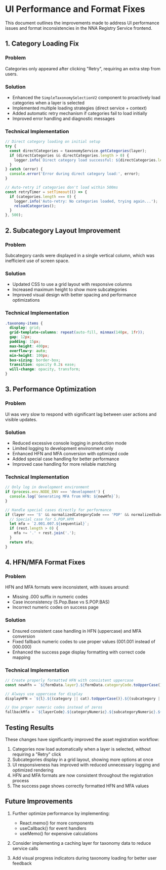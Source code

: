 # UI Performance and Format Fixes

This document outlines the improvements made to address UI performance issues and format inconsistencies in the NNA Registry Service frontend.

## 1. Category Loading Fix

### Problem
Categories only appeared after clicking "Retry", requiring an extra step from users.

### Solution
- Enhanced the `SimpleTaxonomySelectionV2` component to proactively load categories when a layer is selected
- Implemented multiple loading strategies (direct service + context)
- Added automatic retry mechanism if categories fail to load initially
- Improved error handling and diagnostic messages

### Technical Implementation
```typescript
// Direct category loading on initial setup
try {
  const directCategories = taxonomyService.getCategories(layer);
  if (directCategories && directCategories.length > 0) {
    logger.info(`Direct category load successful: ${directCategories.length} categories`);
  }
} catch (error) {
  console.error('Error during direct category load:', error);
}

// Auto-retry if categories don't load within 500ms
const retryTimer = setTimeout(() => {
  if (categories.length === 0) {
    logger.info('Auto-retry: No categories loaded, trying again...');
    reloadCategories();
  }
}, 500);
```

## 2. Subcategory Layout Improvement

### Problem
Subcategory cards were displayed in a single vertical column, which was inefficient use of screen space.

### Solution
- Updated CSS to use a grid layout with responsive columns
- Increased maximum height to show more subcategories
- Improved visual design with better spacing and performance optimizations

### Technical Implementation
```css
.taxonomy-items {
  display: grid;
  grid-template-columns: repeat(auto-fill, minmax(140px, 1fr));
  gap: 12px;
  padding: 15px;
  max-height: 400px;
  overflow-y: auto;
  min-height: 100px;
  box-sizing: border-box;
  transition: opacity 0.2s ease;
  will-change: opacity, transform;
}
```

## 3. Performance Optimization

### Problem
UI was very slow to respond with significant lag between user actions and visible updates.

### Solution
- Reduced excessive console logging in production mode
- Limited logging to development environment only
- Enhanced HFN and MFA conversion with optimized code
- Added special case handling for better performance
- Improved case handling for more reliable matching

### Technical Implementation
```typescript
// Only log in development environment
if (process.env.NODE_ENV === 'development') {
  console.log(`Generating MFA from HFN: ${newHfn}`);
}

// Handle special cases directly for performance
if (layer === 'S' && normalizedCategoryCode === 'POP' && normalizedSubcategoryCode === 'HPM') {
  // Special case for S.POP.HPM
  let mfa = `2.001.007.${sequential}`;
  if (rest.length > 0) {
    mfa += '.' + rest.join('.');
  }
  return mfa;
}
```

## 4. HFN/MFA Format Fixes

### Problem
HFN and MFA formats were inconsistent, with issues around:
- Missing .000 suffix in numeric codes
- Case inconsistency (S.Pop.Base vs S.POP.BAS)
- Incorrect numeric codes on success page

### Solution
- Ensured consistent case handling in HFN (uppercase) and MFA conversion
- Fixed fallback numeric codes to use proper values (001.001 instead of 000.000)
- Enhanced the success page display formatting with correct code mapping

### Technical Implementation
```typescript
// Create properly formatted HFN with consistent uppercase
const newHfn = `${formData.layer}.${formData.categoryCode.toUpperCase()}.${formData.subcategoryCode.toUpperCase()}.${sequentialFormatted}${formData.fileType ? '.' + formData.fileType : ''}`;

// Always use uppercase for display
displayHFN = `${l}.${(category || cat).toUpperCase()}.${(subcategory || subcat).toUpperCase()}.${seq}`;

// Use proper numeric codes instead of zeros
fallbackMfa = `${layerCode}.${categoryNumeric}.${subcategoryNumeric}.${sequentialFormatted}`;
```

## Testing Results

These changes have significantly improved the asset registration workflow:

1. Categories now load automatically when a layer is selected, without requiring a "Retry" click
2. Subcategories display in a grid layout, showing more options at once
3. UI responsiveness has improved with reduced unnecessary logging and optimized rendering
4. HFN and MFA formats are now consistent throughout the registration process
5. The success page shows correctly formatted HFN and MFA values

## Future Improvements

1. Further optimize performance by implementing:
   - React.memo() for more components
   - useCallback() for event handlers
   - useMemo() for expensive calculations
   
2. Consider implementing a caching layer for taxonomy data to reduce service calls

3. Add visual progress indicators during taxonomy loading for better user feedback